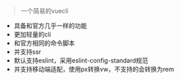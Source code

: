 > 一个简易的vuecli

- 具备和官方几乎一样的功能
- 更加轻量的cli
- 和官方相同的命令脚本
- 并支持ssr
- 默认支持eslint，采用eslint-config-standard规范
- 并支持移动端适配，使用px转换vw，不支持的会转换为rem
